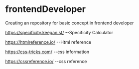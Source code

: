 # frontendDeveloper
Creating an repository for basic concept in frontend developer



https://specificity.keegan.st/
--Specificity Calculator

https://htmlreference.io/
--Html reference

https://css-tricks.com/
--css information

https://cssreference.io/
--css reference

